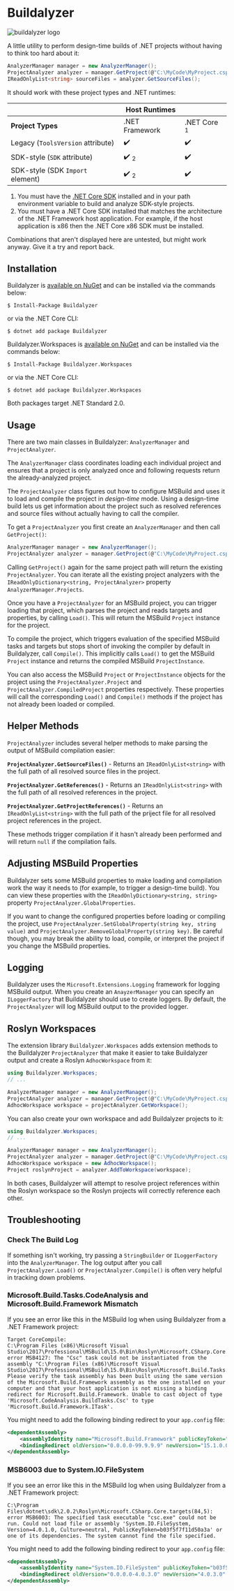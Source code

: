 # Buildalyzer

![buildalyzer logo](./docs/buildalyzer.png)

A little utility to perform design-time builds of .NET projects without having to think too hard about it:

```csharp
AnalyzerManager manager = new AnalyzerManager();
ProjectAnalyzer analyzer = manager.GetProject(@"C:\MyCode\MyProject.csproj");
IReadOnlyList<string> sourceFiles = analyzer.GetSourceFiles();
```

It should work with these project types and .NET runtimes:

|                                   | **Host Runtimes**    |                    |
|-----------------------------------|----------------------|--------------------|
| **Project Types**                 | .NET Framework       | .NET Core <sub>1</sub> |
| Legacy (`ToolsVersion` attribute) | :heavy_check_mark:   | :heavy_check_mark: |
| SDK-style (`SDK` attribute)       | :heavy_check_mark: <sub>2</sub> | :heavy_check_mark: |
| SDK-style (SDK `Import` element)  | :heavy_check_mark: <sub>2</sub> | :heavy_check_mark: |

1. You must have the [.NET Core SDK](https://www.microsoft.com/net/download/core) installed and in your path environment variable to build and analyze SDK-style projects.
2. You must have a .NET Core SDK installed that matches the architecture of the .NET Framework host application. For example, if the host application is x86 then the .NET Core x86 SDK must be installed.

Combinations that aren't displayed here are untested, but might work anyway. Give it a try and report back.

## Installation

Buildalyzer is [available on NuGet](https://www.nuget.org/packages/Buildalyzer/) and can be installed via the commands below:

```
$ Install-Package Buildalyzer
```
or via the .NET Core CLI:

```
$ dotnet add package Buildalyzer
```

Buildalyzer.Workspaces is [available on NuGet](https://www.nuget.org/packages/Buildalyzer.Workspaces/) and can be installed via the commands below:

```
$ Install-Package Buildalyzer.Workspaces
```
or via the .NET Core CLI:

```
$ dotnet add package Buildalyzer.Workspaces
```

Both packages target .NET Standard 2.0.

## Usage

There are two main classes in Buildalyzer: `AnalyzerManager` and `ProjectAnalyzer`.

The `AnalyzerManager` class coordinates loading each individual project and ensures that a project is only analyzed once and following requests return the already-analyzed project.

The `ProjectAnalyzer` class figures out how to configure MSBuild and uses it to load and compile the project in *design-time* mode. Using a design-time build lets us get information about the project such as resolved references and source files without actually having to call the compiler.

To get a `ProjectAnalyzer` you first create an `AnalyzerManager` and then call `GetProject()`:

```csharp
AnalyzerManager manager = new AnalyzerManager();
ProjectAnalyzer analyzer = manager.GetProject(@"C:\MyCode\MyProject.csproj");
```

Calling `GetProject()` again for the same project path will return the existing `ProjectAnalyzer`. You can iterate all the existing project analyzers with the `IReadOnlyDictionary<string, ProjectAnalyzer>` property `AnalyzerManager.Projects`.

Once you have a `ProjectAnalyzer` for an MSBuild project, you can trigger loading that project, which parses the project and reads targets and properties, by calling `Load()`. This will return the MSBuild `Project` instance for the project.

To compile the project, which triggers evaluation of the specified MSBuild tasks and targets but stops short of invoking the compiler by default in Buildalyzer, call `Compile()`. This implicitly calls `Load()` to get the MSBuild `Project` instance and returns the compiled MSBuild `ProjectInstance`.

You can also access the MSBuild `Project` or `ProjectInstance` objects for the project using the `ProjectAnalyzer.Project` and `ProjectAnalyzer.CompiledProject` properties respectively. These properties will call the corresponding `Load()` and `Compile()` methods if the project has not already been loaded or compiled.

## Helper Methods

`ProjectAnalyzer` includes several helper methods to make parsing the output of MSBuild compilation easier:

**`ProjectAnalyzer.GetSourceFiles()`** - Returns an `IReadOnlyList<string>` with the full path of all resolved source files in the project.

**`ProjectAnalyzer.GetReferences()`** - Returns an `IReadOnlyList<string>` with the full path of all resolved references in the project.

**`ProjectAnalyzer.GetProjectReferences()`** - Returns an `IReadOnlyList<string>` with the full path of the priject file for all resolved project references in the project.

These methods trigger compilation if it hasn't already been performed and will return `null` if the compilation fails.

## Adjusting MSBuild Properties

Buildalyzer sets some MSBuild properties to make loading and compilation work the way it needs to (for example, to trigger a design-time build). You can view these properties with the `IReadOnlyDictionary<string, string>` property `ProjectAnalyzer.GlobalProperties`.

If you want to change the configured properties before loading or compiling the project, use `ProjectAnalyzer.SetGlobalProperty(string key, string value)` and `ProjectAnalyzer.RemoveGlobalProperty(string key)`. Be careful though, you may break the ability to load, compile, or interpret the project if you change the MSBuild properties.

## Logging

Buildalyzer uses the `Microsoft.Extensions.Logging` framework for logging MSBuild output. When you create an `AnayzerManager` you can specify an `ILoggerFactory` that Buildalyzer should use to create loggers. By default, the `ProjectAnalyzer` will log MSBuild output to the provided logger.

## Roslyn Workspaces

The extension library `Buildalyzer.Workspaces` adds extension methods to the Buildalyzer `ProjectAnalyzer` that make it easier to take Buildalyzer output and create a Roslyn `AdhocWorkspace` from it:

```csharp
using Buildalyzer.Workspaces;
// ...

AnalyzerManager manager = new AnalyzerManager();
ProjectAnalyzer analyzer = manager.GetProject(@"C:\MyCode\MyProject.csproj");
AdhocWorkspace workspace = projectAnalyzer.GetWorkspace();
```

You can also create your own workspace and add Buildalyzer projects to it:

```csharp
using Buildalyzer.Workspaces;
// ...

AnalyzerManager manager = new AnalyzerManager();
ProjectAnalyzer analyzer = manager.GetProject(@"C:\MyCode\MyProject.csproj");
AdhocWorkspace workspace = new AdhocWorkspace();
Project roslynProject = analyzer.AddToWorkspace(workspace);
```

In both cases, Buildalyzer will attempt to resolve project references within the Roslyn workspace so the Roslyn projects will correctly reference each other.

## Troubleshooting

### Check The Build Log

If something isn't working, try passing a `StringBuilder` or `ILoggerFactory` into the `AnalyzerManager`. The log output after you call `ProjectAnalyzer.Load()` or `ProjectAnalyzer.Compile()` is often very helpful in tracking down problems.

### Microsoft.Build.Tasks.CodeAnalysis and Microsoft.Build.Framework Mismatch

If you see an error like this in the MSBuild log when using Buildalyzer from a .NET Framework project:

```
Target CoreCompile:
C:\Program Files (x86)\Microsoft Visual Studio\2017\Professional\MSBuild\15.0\Bin\Roslyn\Microsoft.CSharp.Core.targets(84,5): error MSB4127: The "Csc" task could not be instantiated from the assembly "C:\Program Files (x86)\Microsoft Visual Studio\2017\Professional\MSBuild\15.0\Bin\Roslyn\Microsoft.Build.Tasks.CodeAnalysis.dll". Please verify the task assembly has been built using the same version of the Microsoft.Build.Framework assembly as the one installed on your computer and that your host application is not missing a binding redirect for Microsoft.Build.Framework. Unable to cast object of type 'Microsoft.CodeAnalysis.BuildTasks.Csc' to type 'Microsoft.Build.Framework.ITask'.
```

You might need to add the following binding redirect to your `app.config` file:

```xml
<dependentAssembly>
    <assemblyIdentity name="Microsoft.Build.Framework" publicKeyToken="b03f5f7f11d50a3a" culture="neutral" />
    <bindingRedirect oldVersion="0.0.0.0-99.9.9.9" newVersion="15.1.0.0" />
</dependentAssembly>
```

### MSB6003 due to System.IO.FileSystem

If you see an error like this in the MSBuild log when using Buildalyzer from a .NET Framework project:

```
C:\Program Files\dotnet\sdk\2.0.2\Roslyn\Microsoft.CSharp.Core.targets(84,5): error MSB6003: The specified task executable "csc.exe" could not be run. Could not load file or assembly 'System.IO.FileSystem, Version=4.0.1.0, Culture=neutral, PublicKeyToken=b03f5f7f11d50a3a' or one of its dependencies. The system cannot find the file specified.
```

You might need to add the following binding redirect to your `app.config` file:

```xml
<dependentAssembly>
    <assemblyIdentity name="System.IO.FileSystem" publicKeyToken="b03f5f7f11d50a3a" culture="neutral" />
    <bindingRedirect oldVersion="0.0.0.0-4.0.3.0" newVersion="4.0.3.0" />
</dependentAssembly>
```
